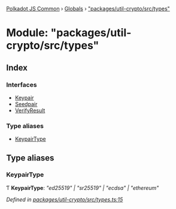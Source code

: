 [Polkadot JS Common](../README.md) › [Globals](../globals.md) › ["packages/util-crypto/src/types"](_packages_util_crypto_src_types_.md)

# Module: "packages/util-crypto/src/types"

## Index

### Interfaces

* [Keypair](../interfaces/_packages_util_crypto_src_types_.keypair.md)
* [Seedpair](../interfaces/_packages_util_crypto_src_types_.seedpair.md)
* [VerifyResult](../interfaces/_packages_util_crypto_src_types_.verifyresult.md)

### Type aliases

* [KeypairType](_packages_util_crypto_src_types_.md#keypairtype)

## Type aliases

###  KeypairType

Ƭ **KeypairType**: *"ed25519" | "sr25519" | "ecdsa" | "ethereum"*

*Defined in [packages/util-crypto/src/types.ts:15](https://github.com/polkadot-js/common/blob/d176c7471/packages/util-crypto/src/types.ts#L15)*
